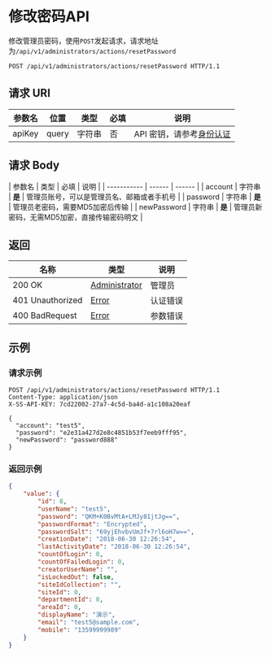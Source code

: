 # 修改密码API

修改管理员密码，使用`POST`发起请求，请求地址为`/api/v1/administrators/actions/resetPassword`

```http
POST /api/v1/administrators/actions/resetPassword HTTP/1.1
```

## 请求 URI

| 参数名 | 位置  | 类型   | 必填 | 说明                                          |
| ------ | ----- | ------ | ---- | --------------------------------------------- |
| apiKey | query | 字符串 | 否   | API 密钥，请参考[身份认证](authentication.md) |

## 请求 Body

| 参数名      | 类型   | 必填   | 说明                                        |
| ----------- | ------ | ------ |
| account     | 字符串 | **是** | 管理员账号，可以是管理员名、邮箱或者手机号  |
| password    | 字符串 | **是** | 管理员老密码，需要MD5加密后传输             |
| newPassword | 字符串 | **是** | 管理员新密码，无需MD5加密，直接传输密码明文 |

## 返回

| 名称             | 类型                                                     | 说明     |
| ---------------- | -------------------------------------------------------- | -------- |
| 200 OK           | [Administrator](/administrators/README?id=administrator) | 管理员   |
| 401 Unauthorized | [Error](/error?id=error)                                 | 认证错误 |
| 400 BadRequest   | [Error](/error?id=error)                                 | 参数错误 |

## 示例

### 请求示例

```http
POST /api/v1/administrators/actions/resetPassword HTTP/1.1
Content-Type: application/json
X-SS-API-KEY: 7cd22002-27a7-4c5d-ba4d-a1c108a20eaf

{
  "account": "test5",
  "password": "e2e31a427d2e8c4851b53f7eeb9fff95",
  "newPassword": "password888"
}
```

### 返回示例

```json
{
    "value": {
        "id": 8,
        "userName": "test5",
        "password": "QKM+K0BvMtA+LMJy81jtJg==",
        "passwordFormat": "Encrypted",
        "passwordSalt": "69yjEhvbvUmJf+7rl6oH7w==",
        "creationDate": "2018-06-30 12:26:54",
        "lastActivityDate": "2018-06-30 12:26:54",
        "countOfLogin": 0,
        "countOfFailedLogin": 0,
        "creatorUserName": "",
        "isLockedOut": false,
        "siteIdCollection": "",
        "siteId": 0,
        "departmentId": 0,
        "areaId": 0,
        "displayName": "演示",
        "email": "test5@sample.com",
        "mobile": "13599999989"
    }
}
```